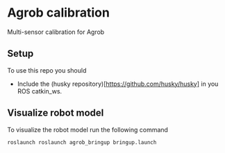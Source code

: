 # Agrob calibration

Multi-sensor calibration for Agrob

## Setup

To use this repo you should
- Include the (husky repository)[https://github.com/husky/husky] in you ROS catkin_ws.

## Visualize robot model

To visualize the robot model run the following command
```
roslaunch roslaunch agrob_bringup bringup.launch
```
